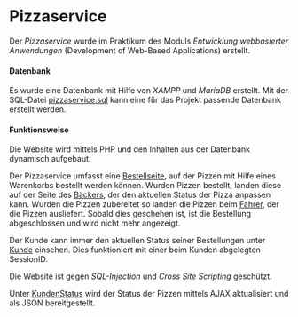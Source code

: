# Pizzaservice
Der *Pizzaservice* wurde im Praktikum des Moduls *Entwicklung webbasierter Anwendungen* (Development of Web-Based Applications) erstellt.

#### Datenbank
Es wurde eine Datenbank mit Hilfe von *XAMPP* und *MariaDB* erstellt. Mit der SQL-Datei [pizzaservice.sql](pizzaservice.sql) kann eine für das Projekt passende Datenbank erstellt werden.

#### Funktionsweise
Die Website wird mittels PHP und den Inhalten aus der Datenbank dynamisch aufgebaut.

Der Pizzaservice umfasst eine [Bestellseite](src/bestellung.php), auf der Pizzen mit Hilfe eines Warenkorbs bestellt werden können. Wurden Pizzen bestellt, landen diese auf der Seite des [Bäckers](src/baecker.php), der den aktuellen Status der Pizza anpassen kann. Wurden die Pizzen zubereitet so landen die Pizzen beim [Fahrer](src/fahrer.php), der die Pizzen ausliefert. Sobald dies geschehen ist, ist die Bestellung abgeschlossen und wird nicht mehr angezeigt.

Der Kunde kann immer den aktuellen Status seiner Bestellungen unter [Kunde](src/kunde.php) einsehen. Dies funktioniert mit einer beim Kunden abgelegten SessionID.

Die Website ist gegen *SQL-Injection* und *Cross Site Scripting* geschützt.

Unter [KundenStatus](src/kundenStatus.php) wird der Status der Pizzen mittels AJAX aktualisiert und als JSON bereitgestellt.
